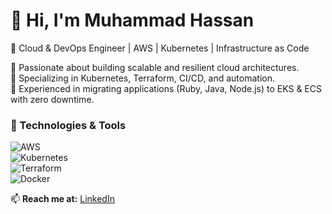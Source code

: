 # 👋 Hi, I'm Muhammad Hassan 
🚀 Cloud & DevOps Engineer | AWS | Kubernetes | Infrastructure as Code  

🔹 Passionate about building scalable and resilient cloud architectures.  
🔹 Specializing in Kubernetes, Terraform, CI/CD, and automation.  
🔹 Experienced in migrating applications (Ruby, Java, Node.js) to EKS & ECS with zero downtime.  

### 🔧 Technologies & Tools  
![AWS](https://img.shields.io/badge/AWS-232F3E?style=for-the-badge&logo=amazon-aws&logoColor=white)  
![Kubernetes](https://img.shields.io/badge/Kubernetes-326CE5?style=for-the-badge&logo=kubernetes&logoColor=white)  
![Terraform](https://img.shields.io/badge/Terraform-623CE4?style=for-the-badge&logo=terraform&logoColor=white)  
![Docker](https://img.shields.io/badge/Docker-2496ED?style=for-the-badge&logo=docker&logoColor=white)  

📫 **Reach me at:** [LinkedIn](https://www.linkedin.com/in/hassanismailzai/) 
